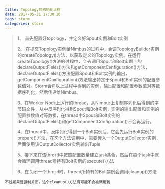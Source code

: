 ```yaml
---
title: Topology的初始化流程
date: 2017-05-31 17:30:10
tags: storm
categories: storm
---
```


> 1、 首先配置好topology，并定义好Spout实例和Bolt实例
> 
> 2、 在提交Topology实例给Nimbus的过程中，会调TopologyBuilder实例的createTopology()方法，以获取定义的Topology实例。在运行createTopology()方法的过程中，会去调用Spout和Bolt实例上的declareOutputFields()方法和getComponentConfiguration()方法，declareOutputFields()方法配置Spout和Bolt实例的输出，getComponentConfiguration()方法输出特定于Spout和Bolt实例的配置参数值对。Storm会将以上过程中得到的实例，输出配置和配置参数值对等数据序列化，然后传递给Nimbus。
> 
> 3、在Worker Node上运行的thread，从Nimbus上复制序列化后得到的字节码文件，从中反序列化得到Spout和Bolt实例，实例的输出配置和实例的配置参数值对等数据，在thread中Spout和Bolt实例的declareOutputFields()和getComponentConfiguration()不会再运行。
> 
> 4、在thread中，反序列化得到一个Bolt实例后，它会先运行Bolt实例的prepare()方法，在这个方法调用中，需要传入一个OutputCollector实例，后面使用该OutputCollector实例输出Tuple
> 
> 5、接下来在该thread中按照配置数量建立task集合，然后在每个task中就会循环调用thread所持有Bolt实例的execute()方法
> 
> 6、在关闭一个thread时，thread所持有的Bolt实例会调用cleanup()方法

	不过如果是强制关闭，这个cleanup()方法有可能不会被调用到



